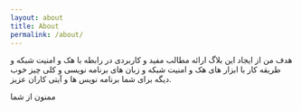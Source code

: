 ```yaml
---
layout: about
title: About
permalink: /about/
---
```


هدف من از ایجاد این بلاگ ارائه مطالب مفید و کاربردی در رابطه با هک و امنیت شبکه
و طریقه کار با ابزار های هک و امنیت شبکه و زبان های برنامه نویسی و
کلی چیز خوب دیگه برای شما برنامه نویس ها و آیتی کاران عزیز.

ممنون از شما
